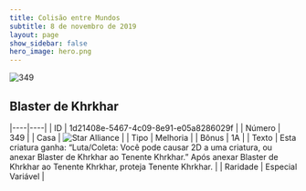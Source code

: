 ```yaml
---
title: Colisão entre Mundos
subtitle: 8 de novembro de 2019
layout: page
show_sidebar: false
hero_image: hero.png
---
```


![349](https://cdn.keyforgegame.com/media/card_front/pt/452_349_MXR856VVJC6W_pt.png)

## Blaster de Khrkhar

|----|----|
| ID | 1d21408e-5467-4c09-8e91-e05a8286029f |
| Número | 349 |
| Casa | ![Star Alliance](https://archonarcana.com/images/thumb/7/7d/Star_Alliance.png/22px-Star_Alliance.png "Aliança Estelar") |
| Tipo | Melhoria |
| Bônus | 1A |
| Texto | Esta criatura ganha: “Luta/Coleta:  Você pode causar 2D a uma criatura, ou anexar Blaster de Khrkhar ao Tenente Khrkhar.” Após anexar Blaster de Khrkhar ao Tenente Khrkhar, proteja Tenente Khrkhar. |
| Raridade | Especial Variável |
